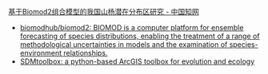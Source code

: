 
[基于Biomod2组合模型的我国山杨潜在分布区研究 - 中国知网](https://kns.cnki.net/kcms2/article/abstract?v=WStw-Pbchow-5b4bvMBe7nm59b4v8I2PPWwXh3u0NIZLF6Ga4r4ZEakKvhO1HTWLHyNo4lmHjqKEB1oWKmxN_7kaFhlLtSckWltfRVcnyhtovDOSNCMOHaH1QWNhbupgzLB9ND1SA2VsNglGKrcwxw==&uniplatform=NZKPT&language=CHS)

- [biomodhub/biomod2: BIOMOD is a computer platform for ensemble forecasting of species distributions, enabling the treatment of a range of methodological uncertainties in models and the examination of species-environment relationships.](https://github.com/biomodhub/biomod2)
- [SDMtoolbox: a python-based ArcGIS toolbox for evolution and ecology](https://www.sdmtoolbox.org/)